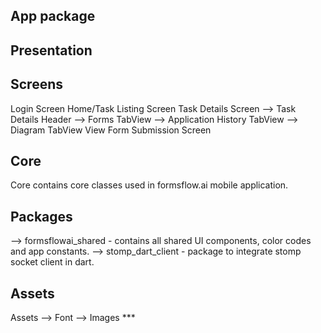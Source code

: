 
## App package

## Presentation

## Screens
   Login Screen
    Home/Task Listing Screen
    Task Details Screen
        --> Task Details Header
        --> Forms TabView
        --> Application History TabView
        --> Diagram TabView
    View Form Submission Screen

## Core
 Core contains core classes used in formsflow.ai mobile application.

## Packages
  --> formsflowai_shared - contains all shared UI components, color codes and app constants.
  --> stomp_dart_client - package to integrate stomp socket client in dart.

## Assets
Assets
    --> Font
    --> Images
    ***
